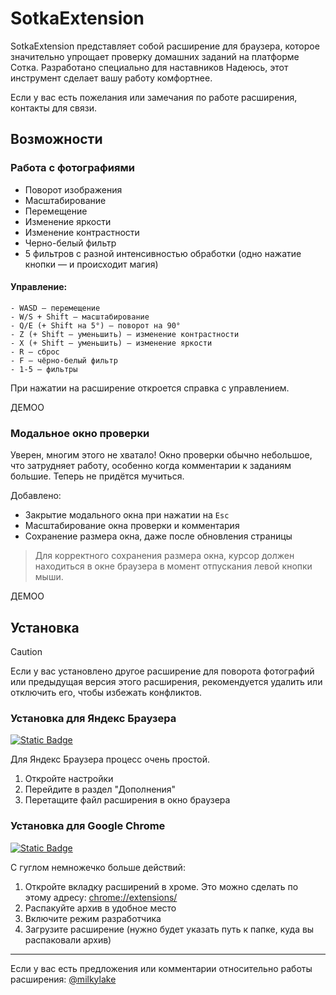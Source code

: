 # SotkaExtension

SotkaExtension представляет собой расширение для браузера, которое значительно упрощает проверку домашних заданий
на платформе Сотка.
Разработано специально для наставников
Надеюсь, этот инструмент сделает вашу работу комфортнее.

Если у вас есть пожелания или замечания по работе расширения, контакты для связи.

## Возможности

### Работа с фотографиями

- Поворот изображения
- Масштабирование
- Перемещение
- Изменение яркости
- Изменение контрастности
- Черно-белый фильтр
- 5 фильтров с разной интенсивностью обработки (одно нажатие кнопки — и происходит магия)

#### Управление:

```
- WASD — перемещение
- W/S + Shift — масштабирование
- Q/E (+ Shift на 5°) — поворот на 90°
- Z (+ Shift — уменьшить) — изменение контрастности
- X (+ Shift — уменьшить) — изменение яркости
- R — сброс
- F — чёрно-белый фильтр
- 1-5 — фильтры
```

При нажатии на расширение откроется справка с управлением.

ДЕМОО

### Модальное окно проверки

Уверен, многим этого не хватало! Окно проверки обычно небольшое, что затрудняет работу, 
особенно когда комментарии к заданиям большие. Теперь не придётся мучиться.

Добавлено:

- Закрытие модального окна при нажатии на `Esc`
- Масштабирование окна проверки и комментария
- Сохранение размера окна, даже после обновления страницы

> Для корректного сохранения размера окна, курсор должен находиться в окне браузера
> в момент отпускания левой кнопки мыши.

ДЕМОО

## Установка

> [!CAUTION]
> Если у вас установлено другое расширение для поворота фотографий или предыдущая версия этого расширения,
> рекомендуется удалить или отключить его, чтобы избежать конфликтов.

### Установка для Яндекс Браузера

[![Static Badge](https://img.shields.io/badge/download-yandex_version-blue)](https://github.com/milkylake/SotkaExtension/releases/download/release/SotkaExtension-yandex.zip)

Для Яндекс Браузера процесс очень простой.
1) Откройте настройки
2) Перейдите в раздел "Дополнения"
3) Перетащите файл расширения в окно браузера

### Установка для Google Chrome

[![Static Badge](https://img.shields.io/badge/download-chrome_version-blue)](https://github.com/milkylake/SotkaExtension/releases/download/release/SotkaExtension-chrome.zip)

С гуглом немножечко больше действий:

1) Откройте вкладку расширений в хроме. Это можно сделать по этому адресу: [chrome://extensions/](chrome://extensions/)
2) Распакуйте архив в удобное место
3) Включите режим разработчика
4) Загрузите расширение (нужно будет указать путь к папке, куда вы распаковали архив)

---

Если у вас есть предложения или комментарии относительно работы расширения: [@milkylake](https://t.me/milkylake)
